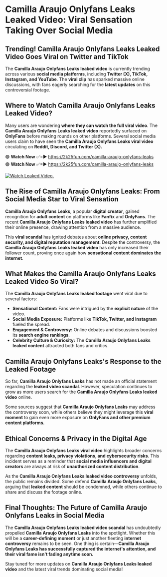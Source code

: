 # Camilla Araujo Onlyfans Leaks Leaked Video: Viral Sensation Taking Over Social Media

## **Trending! Camilla Araujo Onlyfans Leaks Leaked Video Goes Viral on Twitter and TikTok**
The **Camilla Araujo Onlyfans Leaks leaked video** is currently trending across various **social media platforms**, including **Twitter (X), TikTok, Instagram, and YouTube**. The **viral clip** has sparked massive online discussions, with fans eagerly searching for the **latest updates** on this controversial footage.

## **Where to Watch Camilla Araujo Onlyfans Leaks Leaked Video?**
Many users are wondering **where they can watch the full viral video**. The **Camilla Araujo Onlyfans Leaks leaked video** reportedly surfaced on **OnlyFans** before making rounds on other platforms. Several social media users claim to have seen the **Camilla Araujo Onlyfans Leaks viral video** circulating on **Reddit, Discord, and Twitter (X).**

🟢 **Watch Now** ✅=► https://2k25fun.com/camilla-araujo-onlyfans-leaks  
🟢 **Watch Now** ✅=► https://2k25fun.com/camilla-araujo-onlyfans-leaks  

[![Watch Leaked Video.](https://miro.medium.com/v2/resize:fit:828/format:webp/1*cilzJN44JGOrTw9NJCrNHA.gif "Watch Leaked Video")](https://2k25fun.com/camilla-araujo-onlyfans-leaks)

## **The Rise of Camilla Araujo Onlyfans Leaks: From Social Media Star to Viral Sensation**
**Camilla Araujo Onlyfans Leaks**, a popular **digital creator**, gained recognition for **adult content** on platforms like **Fanfix** and **OnlyFans**. The recent **Camilla Araujo Onlyfans Leaks leaked video** has further amplified their online presence, drawing attention from a massive audience.

This **viral scandal** has ignited debates about **online privacy, content security, and digital reputation management**. Despite the controversy, the **Camilla Araujo Onlyfans Leaks leaked video** has only increased their follower count, proving once again how **sensational content dominates the internet**.

## **What Makes the Camilla Araujo Onlyfans Leaks Leaked Video So Viral?**
The **Camilla Araujo Onlyfans Leaks leaked footage** went viral due to several factors:
- **Sensational Content:** Fans were intrigued by the **explicit nature** of the video.
- **Social Media Exposure:** Platforms like **TikTok, Twitter, and Instagram** fueled the spread.
- **Engagement & Controversy:** Online debates and discussions boosted its **search engine rankings**.
- **Celebrity Culture & Curiosity:** The **Camilla Araujo Onlyfans Leaks leaked content** attracted both fans and critics.

## **Camilla Araujo Onlyfans Leaks's Response to the Leaked Footage**
So far, **Camilla Araujo Onlyfans Leaks** has not made an official statement regarding the **leaked video scandal**. However, speculation continues to grow as more users search for the **Camilla Araujo Onlyfans Leaks leaked video** online.

Some sources suggest that **Camilla Araujo Onlyfans Leaks** may address the controversy soon, while others believe they might leverage this **viral moment** to gain even more exposure on **OnlyFans and other premium content platforms**.

## **Ethical Concerns & Privacy in the Digital Age**
The **Camilla Araujo Onlyfans Leaks viral video** highlights broader concerns regarding **content leaks, privacy violations, and cybersecurity risks**. This incident serves as a reminder that **social media influencers and digital creators** are always at risk of **unauthorized content distribution**.

As the **Camilla Araujo Onlyfans Leaks leaked video controversy** unfolds, the public remains divided. Some defend **Camilla Araujo Onlyfans Leaks**, arguing that **leaked content** should be condemned, while others continue to share and discuss the footage online.

## **Final Thoughts: The Future of Camilla Araujo Onlyfans Leaks in Social Media**
The **Camilla Araujo Onlyfans Leaks leaked video scandal** has undoubtedly propelled **Camilla Araujo Onlyfans Leaks** into the spotlight. Whether this will be a **career-defining moment** or just another fleeting **internet controversy** remains to be seen. One thing is certain—**Camilla Araujo Onlyfans Leaks has successfully captured the internet's attention, and their viral fame isn't fading anytime soon.**

Stay tuned for more updates on **Camilla Araujo Onlyfans Leaks leaked video** and the latest viral trends dominating social media!
